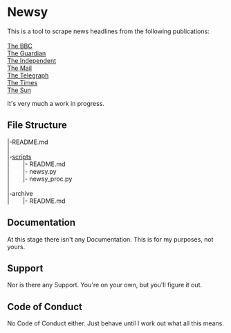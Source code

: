 Newsy
=====

This is a tool to scrape news headlines from the following publications: <br />
<br />
[The BBC][] <br />
[The Guardian][] <br />
[The Independent][] <br />
[The Mail][] <br />
[The Telegraph][] <br />
[The Times][] <br />
[The Sun][] <br />

It's very much a work in progress.

[The BBC]: https://www.bbc.co.uk/news
[The Times]: https://www.thetimes.co.uk/
[The Guardian]: https://www.theguardian.com/uk/
[The Mail]: https://www.dailymail.co.uk/home/index.html
[The Telegraph]: https://www.telegraph.co.uk/
[The Independent]: https://www.independent.co.uk/
[The Sun]: https://www.thesun.co.uk/news
[scripts]: https://github.com/trevordistance/newsy/tree/master/scripts

File Structure
--------------

|-README.md <br />
| <br />
|-[scripts][] <br />
|&nbsp;&nbsp;&nbsp;&nbsp;&nbsp;&nbsp;&nbsp;&nbsp;|- README.md <br />
|&nbsp;&nbsp;&nbsp;&nbsp;&nbsp;&nbsp;&nbsp;&nbsp;|- newsy.py <br />
|&nbsp;&nbsp;&nbsp;&nbsp;&nbsp;&nbsp;&nbsp;&nbsp;|- newsy_proc.py <br />
| <br />
|-archive <br />
|&nbsp;&nbsp;&nbsp;&nbsp;&nbsp;&nbsp;&nbsp;&nbsp;|- README.md <br />

Documentation
-------------

At this stage there isn't any Documentation.  This is for my purposes, not yours.

Support
-------

Nor is there any Support.  You're on your own, but you'll figure it out.

Code of Conduct
---------------

No Code of Conduct either.  Just behave until I work out what all this means.
